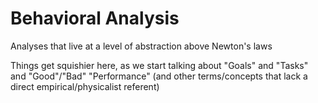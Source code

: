 # Behavioral Analysis

Analyses that live at a level of abstraction above Newton's laws

Things get squishier here, as we start talking about "Goals" and "Tasks" and "Good"/"Bad" "Performance" (and other terms/concepts that lack a direct empirical/physicalist referent) 

